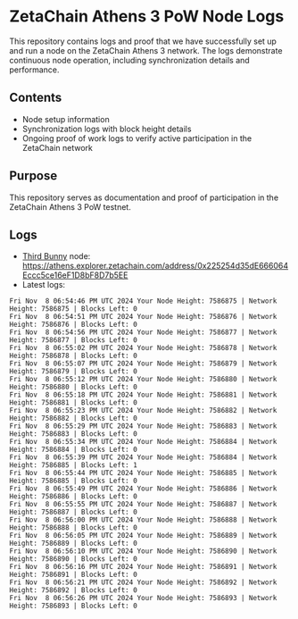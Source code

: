 # ZetaChain Athens 3 PoW Node Logs
This repository contains logs and proof that we have successfully set up and run a node on the ZetaChain Athens 3 network. The logs demonstrate continuous node operation, including synchronization details and performance.

## Contents
- Node setup information
- Synchronization logs with block height details
- Ongoing proof of work logs to verify active participation in the ZetaChain network

## Purpose
This repository serves as documentation and proof of participation in the ZetaChain Athens 3 PoW testnet.

## Logs

- [Third Bunny](https://thirdbunny.xyz/) node: https://athens.explorer.zetachain.com/address/0x225254d35dE666064Eccc5ce16eF1D8bF8D7b5EE
- Latest logs:
```
Fri Nov  8 06:54:46 PM UTC 2024 Your Node Height: 7586875 | Network Height: 7586875 | Blocks Left: 0
Fri Nov  8 06:54:51 PM UTC 2024 Your Node Height: 7586876 | Network Height: 7586876 | Blocks Left: 0
Fri Nov  8 06:54:56 PM UTC 2024 Your Node Height: 7586877 | Network Height: 7586877 | Blocks Left: 0
Fri Nov  8 06:55:02 PM UTC 2024 Your Node Height: 7586878 | Network Height: 7586878 | Blocks Left: 0
Fri Nov  8 06:55:07 PM UTC 2024 Your Node Height: 7586879 | Network Height: 7586879 | Blocks Left: 0
Fri Nov  8 06:55:12 PM UTC 2024 Your Node Height: 7586880 | Network Height: 7586880 | Blocks Left: 0
Fri Nov  8 06:55:18 PM UTC 2024 Your Node Height: 7586881 | Network Height: 7586881 | Blocks Left: 0
Fri Nov  8 06:55:23 PM UTC 2024 Your Node Height: 7586882 | Network Height: 7586882 | Blocks Left: 0
Fri Nov  8 06:55:29 PM UTC 2024 Your Node Height: 7586883 | Network Height: 7586883 | Blocks Left: 0
Fri Nov  8 06:55:34 PM UTC 2024 Your Node Height: 7586884 | Network Height: 7586884 | Blocks Left: 0
Fri Nov  8 06:55:39 PM UTC 2024 Your Node Height: 7586884 | Network Height: 7586885 | Blocks Left: 1
Fri Nov  8 06:55:44 PM UTC 2024 Your Node Height: 7586885 | Network Height: 7586885 | Blocks Left: 0
Fri Nov  8 06:55:49 PM UTC 2024 Your Node Height: 7586886 | Network Height: 7586886 | Blocks Left: 0
Fri Nov  8 06:55:55 PM UTC 2024 Your Node Height: 7586887 | Network Height: 7586887 | Blocks Left: 0
Fri Nov  8 06:56:00 PM UTC 2024 Your Node Height: 7586888 | Network Height: 7586888 | Blocks Left: 0
Fri Nov  8 06:56:05 PM UTC 2024 Your Node Height: 7586889 | Network Height: 7586889 | Blocks Left: 0
Fri Nov  8 06:56:10 PM UTC 2024 Your Node Height: 7586890 | Network Height: 7586890 | Blocks Left: 0
Fri Nov  8 06:56:16 PM UTC 2024 Your Node Height: 7586891 | Network Height: 7586891 | Blocks Left: 0
Fri Nov  8 06:56:21 PM UTC 2024 Your Node Height: 7586892 | Network Height: 7586892 | Blocks Left: 0
Fri Nov  8 06:56:26 PM UTC 2024 Your Node Height: 7586893 | Network Height: 7586893 | Blocks Left: 0
```
